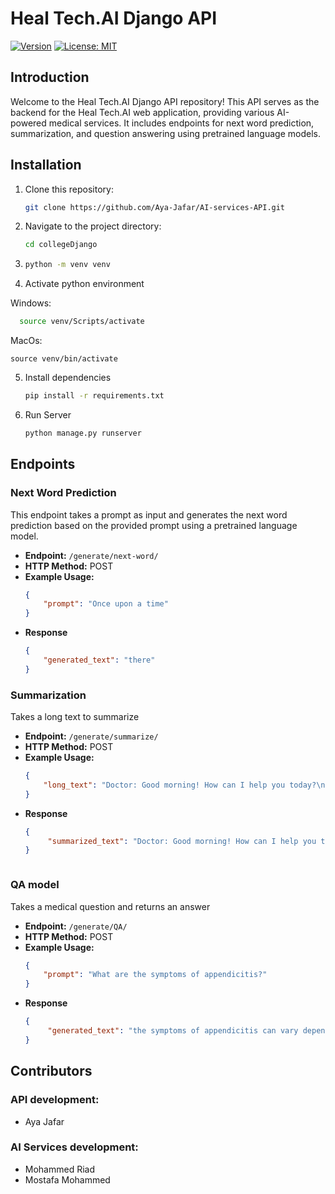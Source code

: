 # Heal Tech.AI Django API

[![Version](https://img.shields.io/badge/version-0.1.0-blue.svg?cacheSeconds=2592000)](https://github.com/yourusername/yourprojectname)
[![License: MIT](https://img.shields.io/badge/License-MIT-yellow.svg)](https://opensource.org/licenses/MIT)

## Introduction

Welcome to the Heal Tech.AI Django API repository! This API serves as the backend for the Heal Tech.AI web application, providing various AI-powered medical services. It includes endpoints for next word prediction, summarization, and question answering using pretrained language models.

## Installation

1. Clone this repository:

   ```sh
   git clone https://github.com/Aya-Jafar/AI-services-API.git

2. Navigate to the project directory:
   ```sh
   cd collegeDjango

3. ```sh
   python -m venv venv
5. Activate python environment
   
  Windows:
  ```sh
    source venv/Scripts/activate
  ```
  MacOs:
  ```
  source venv/bin/activate
  ```
5. Install dependencies
   ```sh
   pip install -r requirements.txt
   
6. Run Server
   ```sh
   python manage.py runserver


## Endpoints

### Next Word Prediction

This endpoint takes a prompt as input and generates the next word prediction based on the provided prompt using a pretrained language model.

- **Endpoint:** `/generate/next-word/`
- **HTTP Method:** POST
- **Example Usage:**
  ```json
  {
      "prompt": "Once upon a time"
  }

- **Response**
  ```json
  {
      "generated_text": "there"
  }


### Summarization 

Takes a long text to summarize

- **Endpoint:** `/generate/summarize/`
- **HTTP Method:** POST
- **Example Usage:**
  ```json
  {
      "long_text": "Doctor: Good morning! How can I help you today?\nPatient: Hi, doctor. I've been experiencing some chest pain and shortness of breath lately.\nDoctor: I see. When did these symptoms start?\nPatient: It's been about a week now. The chest pain comes and goes, and I feel like I can't take a deep breath sometimes.\nDoctor: Have you noticed any other symptoms, such as coughing or fever?\nPatient: No coughing, but I've been feeling a bit tired and lightheaded.\nDoctor: Alright. Let's do a quick examination. I'll listen to your heart and lungs and take your blood pressure.\nPatient: Sure, doctor.\n[Doctor performs examination]\nDoctor: Your blood pressure is slightly elevated, and I hear some wheezing in your lungs. I'd like to run some tests to rule out any serious conditions. We'll start with an ECG and a chest X-ray.\nPatient: Okay, doctor. Should I be worried?\nDoctor: It's important to investigate further to determine the cause of your symptoms. Let's take one step at a time. I'll also prescribe you some medication to help with the chest pain and shortness of breath in the meantime.\nPatient: Thank you, doctor. I appreciate your help.\nDoctor: You're welcome. Let's get those tests done, and we'll go from there. I'll see you again soon for a follow-up.\n"
  }

- **Response**
  ```json
  {
       "summarized_text": "Doctor: Good morning! How can I help you today? Patient: Hi, doctor. I've been experiencing some chest pain and shortness of breath lately. Doctor: I see. When did these symptoms start? Patient: It's been about a week now. The chest pain comes and goes, and I feel like I can't take a deep breath sometimes. Doctor: Have you noticed any other symptoms, such as coughing or fever? Patient: No coughing, but I've been feeling a bit tired and lightheaded. Doctor: Alright. Let's do a quick examination. I'll listen to your heart and lungs and take your blood pressure. Patient: Sure, doctor. [Doctor performs examination] Doctor: Your blood"
  }



### QA model  

Takes a medical question and returns an answer

- **Endpoint:** `/generate/QA/`
- **HTTP Method:** POST
- **Example Usage:**
  ```json
  {
      "prompt": "What are the symptoms of appendicitis?"
  }

- **Response**
  ```json
  {
       "generated_text": "the symptoms of appendicitis can vary depending on the location of the infection, but common symptoms include abdominal pain, nausea, vomiting, and fever."
  }

## Contributors 
### API development:
- Aya Jafar

### AI Services development:
- Mohammed Riad
- Mostafa Mohammed
